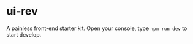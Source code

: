 # ui-rev

A painless front-end starter kit. Open your console, type `npm run dev` to start develop.
